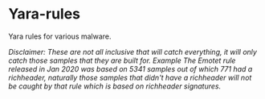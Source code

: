 # Yara-rules
Yara rules for various malware.

*Disclaimer: These are not all inclusive that will catch everything, it will only catch those samples that they are built for. Example The Emotet rule released in Jan 2020 was based on 5341 samples out of which 771 had a richheader, naturally those samples that didn't have a richheader will not be caught by that rule which is based on richheader signatures.*
